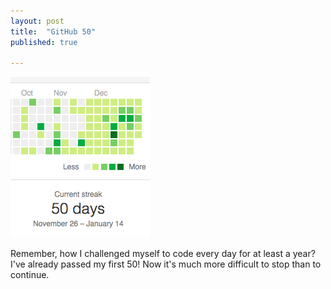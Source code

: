 ```yaml
---
layout: post
title:  "GitHub 50"
published: true

---
```

![Current streak: 50 days](/assets/github50.png)

Remember, how I challenged myself to code every day for at least a year? I've already passed my first 50! Now it's much more difficult to stop than to continue.
